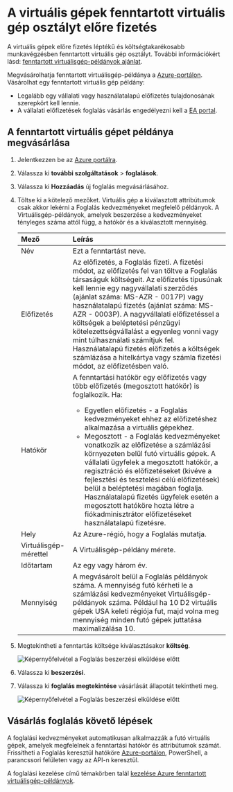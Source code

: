# <a name="prepay-for-virtual-machines-with-reserved-vm-instances"></a>A virtuális gépek fenntartott virtuális gép osztályt előre fizetés

A virtuális gépek előre fizetés léptékű és költségtakarékosabb munkavégzésben fenntartott virtuális gép osztályt. További információkért lásd: [fenntartott virtuálisgép-példányok ajánlat](https://azure.microsoft.com/pricing/reserved-vm-instances/).

Megvásárolhatja fenntartott virtuálisgép-példánya a [Azure-portálon](https://portal.azure.com). Vásárolhat egy fenntartott virtuális gép példány:
-   Legalább egy vállalati vagy használatalapú előfizetés tulajdonosának szerepkört kell lennie.
-   A vállalati előfizetések foglalás vásárlás engedélyezni kell a [EA portal](https://ea.azure.com).

## <a name="buy-a-reserved-virtual-machine-instance"></a>A fenntartott virtuális gépet példánya megvásárlása
1. Jelentkezzen be az [Azure portálra](https://portal.azure.com).
2. Válassza ki **további szolgáltatások** > **foglalások**.
3. Válassza ki **Hozzáadás** új foglalás megvásárlásához.
4. Töltse ki a kötelező mezőket. Virtuális gép a kiválasztott attribútumok csak akkor lekérni a Foglalás kedvezményeket megfelelő példányok. A Virtuálisgép-példányok, amelyek beszerzése a kedvezményeket tényleges száma attól függ, a hatókör és a kiválasztott mennyiség.

    | Mező      | Leírás|
    |:------------|:--------------|
    |Név        |Ezt a fenntartást neve.| 
    |Előfizetés|Az előfizetés, a Foglalás fizeti. A fizetési módot, az előfizetés fel van töltve a Foglalás társaságuk költségeit. Az előfizetés típusúnak kell lennie egy nagyvállalati szerződés (ajánlat száma: MS-AZR - 0017P) vagy használatalapú fizetés (ajánlat száma: MS-AZR - 0003P). A nagyvállalati előfizetéssel a költségek a beléptetési pénzügyi kötelezettségvállalást a egyenleg vonni vagy mint túlhasználati számítjuk fel. Használatalapú fizetés előfizetés a költségek számlázása a hitelkártya vagy számla fizetési módot, az előfizetésben való.|    
    |Hatókör       |A fenntartási hatókör egy előfizetés vagy több előfizetés (megosztott hatókör) is foglalkozik. Ha: <ul><li>Egyetlen előfizetés - a Foglalás kedvezményeket ehhez az előfizetéshez alkalmazása a virtuális gépekhez. </li><li>Megosztott - a Foglalás kedvezményeket vonatkozik az előfizetése a számlázási környezeten belül futó virtuális gépek. A vállalati ügyfelek a megosztott hatókör, a regisztráció és előfizetéseket (kivéve a fejlesztési és tesztelési célú előfizetések) belül a beléptetési magában foglalja. Használatalapú fizetés ügyfelek esetén a megosztott hatóköre hozta létre a fiókadminisztrátor előfizetéseket használatalapú fizetésre.</li></ul>|
    |Hely    |Az Azure-régió, hogy a Foglalás mutatja.|    
    |Virtuálisgép-mérettel     |A Virtuálisgép-példány mérete.|
    |Időtartam        |Az egy vagy három év.|
    |Mennyiség    |A megvásárolt belül a Foglalás példányok száma. A mennyiség futó kérheti le a számlázási kedvezményeket Virtuálisgép-példányok száma. Például ha 10 D2 virtuális gépek USA keleti régiója fut, majd volna meg mennyiség minden futó gépek juttatása maximalizálása 10. |
5. Megtekintheti a fenntartás költsége kiválasztásakor **költség**.

    ![Képernyőfelvétel a Foglalás beszerzési elküldése előtt](./media/virtual-machines-buy-compute-reservations/virtualmachines-reservedvminstance-purchase.png)

6. Válassza ki **beszerzési**.
7. Válassza ki **foglalás megtekintése** vásárlását állapotát tekintheti meg.

    ![Képernyőfelvétel a Foglalás beszerzési elküldése előtt](./media/virtual-machines-buy-compute-reservations/virtualmachines-reservedvmInstance-submit.png)

## <a name="next-steps-after-buying-a-reservation"></a>Vásárlás foglalás követő lépések
A foglalási kedvezményeket automatikusan alkalmazzák a futó virtuális gépek, amelyek megfelelnek a fenntartási hatókör és attribútumok számát. Frissítheti a Foglalás keresztül hatóköre [Azure-portálon](https://portal.azure.com), PowerShell, a parancssori felületen vagy az API-n keresztül. 

A foglalási kezelése című témakörben talál [kezelése Azure fenntartott virtuálisgép-példányok](https://go.microsoft.com/fwlink/?linkid=861613).

